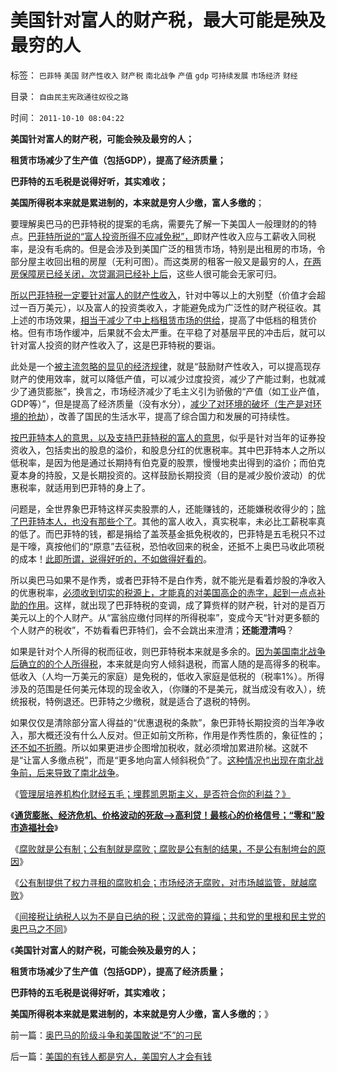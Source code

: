 # 美国针对富人的财产税，最大可能是殃及最穷的人

标签： `巴菲特` `美国` `财产性收入` `财产税` `南北战争` `产值` `gdp` `可持续发展` `市场经济` `财经` 

目录： `自由民主宪政通往奴役之路`

时间： `2011-10-10 08:04:22`

**美国针对富人的财产税，可能会殃及最穷的人；**

**租赁市场减少了生产值（包括GDP），提高了经济质量；**

**巴菲特的五毛税是说得好听，其实难收；**

**美国所得税本来就是累进制的，本来就是穷人少缴，富人多缴的**；

要理解奥巴马的巴菲特税的提案的毛病，需要先了解一下美国人一般理财的的特点。[巴菲特所说的“富人投资所得不应减免税”，](../../../2011/8/24/巴菲特“向我开炮”当五毛,华尔街奴役全世界.md)即财产性收入应与工薪收入同税率，是没有毛病的。但是会涉及到美国广泛的租赁市场，特别是出租房的市场，令部分屋主收回出租的房屋（无利可图）。而这类房的租客一般又是最穷的人，[在两房保障房已经关闭，次贷漏洞已经补上后](../../../2011/3/2/奥巴马叫停中国援美保障房，美国房价反弹.md)，这些人很可能会无家可归。

[所以巴菲特税一定要针对富人的财产性收入](../../../2010/3/1/要均贫富后才能民主吗？.md)，针对中等以上的大别墅（价值才会超过一百万美元），以及富人的投资类收入，才能避免成为广泛性的财产税征收。其上述的市场效果，[相当于减少了中上档租赁市场的供给](../../../2009/4/16/中国不缺房子，最重要是完善租赁市场盘活存量.md)，提高了中低档的租赁价格。但有市场作缓冲，后果就不会太严重。在平稳了对基层平民的冲击后，就可以针对富人投资的财产性收入了，这是巴菲特税的要诣。

此处是一个[被主流忽略的显见的经济规律](../../../2009/9/20/埋葬凯恩斯主义专题文章集.md)，就是“鼓励财产性收入，可以提高现存财产的使用效率，就可以降低产值，可以减少过度投资，减少了产能过剩，也就减少了通货膨胀”，换言之，市场经济减少了毛主义引为骄傲的“产值（如工业产值，GDP等）”，但是提高了经济质量（没有水分），[减少了对环境的破坏（生产是对环境的抢劫](../../../2009/9/16/亵渎自然母亲的“发展就是硬道理”.md)），改善了国民的生活水平，提高了综合国力和发展的可持续性。

[按巴菲特本人的意思，以及支持巴菲特税的富人的意思](../../../2011/8/24/巴菲特“向我开炮”当五毛,华尔街奴役全世界.md)，似乎是针对当年的证券投资收入，包括卖出的股息的溢价，和股息分红的优惠税率。其中巴菲特本人之所以低税率，是因为他是通过长期持有伯克夏的股票，慢慢地卖出得到的溢价；而伯克夏本身的持股，又是长期投资的。这样鼓励长期投资（目的是减少股价波动）的优惠税率，就适用到巴菲特的身上了。

问题是，全世界象巴菲特这样买卖股票的人，还能赚钱的，还能嫌税收得少的；[除了巴菲特本人，也没有那些个了](../../../2011/9/2/巴菲特主营高利贷,已经十年了!.md)。其他的富人收入，真实税率，未必比工薪税率真的低了。而巴菲特的钱，都是捐给了盖茨基金抵免税收的，巴菲特是五毛税只不过是干嚎，真按他们的“原意”去征税，恐怕收回来的税金，还抵不上奥巴马收此项税的成本！[此即所谓，说得好听的，不如做得好看的](../../../2011/8/26/世袭的富人现象，意味着特权的存在.md)。

所以奥巴马如果不是作秀，或者巴菲特不是白作秀，就不能光是看着炒股的净收入的优惠税率，[必须收到切实的税源上，才能真的对美国高企的赤字，起到一点点补助的作用](../../../2011/9/21/奥巴马（削减福利＋巴菲特税）是中策；巴菲特税尚算合理.md)。这样，就出现了巴菲特税的变调，成了算赀样的财产税，针对的是百万美元以上的个人财产。从“富翁应缴付同样的所得税率”，变成今天“针对更多额的个人财产的税收”，不妨看看巴菲特们，会不会跳出来澄清；**还能澄清吗**？

如果是针对个人所得的税而征收，则巴菲特税本来就是多余的。[因为美国南北战争后确立的的个人所得税](../../../2011/9/21/美国内战因联邦财税制度缺陷.md)，本来就是向穷人倾斜退税，而富人随的是高得多的税率。低收入（人均一万美元的家庭）是免税的，低收入家庭是低税的（税率1%）。所得涉及的范围是任何美元体现的现金收入，（你赚的不是美元，就当成没有收入），统统报税，特例退还。巴菲特之少缴税，就是适合了退税的特例。

如果仅仅是清除部分富人得益的“优惠退税的条款”，象巴菲特长期投资的当年净收入，那大概还没有什么人反对。但正如前文所称，作用是作秀性质的，象征性的；[还不如不折腾](../../../2009/2/9/黄宗羲定律“老百姓尽量别折腾”.md)。所以如果更进步企图增加税收，就必须增加累进阶梯。这就不是“让富人多缴点税”，而是“更多地向富人倾斜税负”了。[这种情况也出现在南北战争前，后来导致了南北战争](../../../2011/9/21/为什么美国南方奴隶主得到普遍的同情？.md)。

《[管理层培养机构化财经五毛；埋葬凯恩斯主义，是否符合你的利益？》](../../../2011/9/28/埋葬凯恩斯主义，是否符合你的利益？.md)

《[**通货膨胀、经济危机、价格波动的死敌——>高利贷！最核心的价格信号；“零和”股市造福社会**](../../../2011/10/9/零和投机的贡献，高利贷是最核心的价格信号.md)》

《[腐败就是公有制；公有制就是腐败；腐败是公有制的结果，不是公有制垮台的原因](../../../2011/10/9/腐败就是公有制，高利贷一个巴掌拍不响.md)》

《[公有制提供了权力寻租的腐败机会；市场经济无腐败，对市场越监管，就越腐败](../../../2011/10/5/只有高利贷才能挽救全世界.md)》

《[间接税让纳税人以为不是自已纳的税；汉武帝的算缁；共和党的里根和民主党的奥巴马之不同](../../../2011/10/10/奥巴马的阶级斗争和美国敢说“不”的刁民.md)》

《**美国针对富人的财产税，可能会殃及最穷的人；**

**租赁市场减少了生产值（包括GDP），提高了经济质量；**

**巴菲特的五毛税是说得好听，其实难收；**

**美国所得税本来就是累进制的，本来就是穷人少缴，富人多缴的**；》



前一篇：[奥巴马的阶级斗争和美国敢说“不”的刁民](../../../2011/10/10/奥巴马的阶级斗争和美国敢说“不”的刁民.md)

后一篇：[美国的有钱人都是穷人，美国穷人才会有钱](../../../2011/10/10/美国的有钱人都是穷人，美国穷人才会有钱.md)
